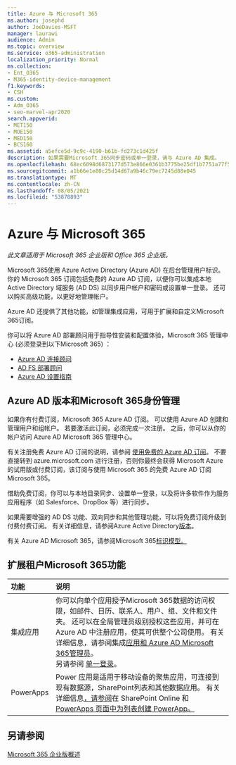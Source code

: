 ```yaml
---
title: Azure 与 Microsoft 365
ms.author: josephd
author: JoeDavies-MSFT
manager: laurawi
audience: Admin
ms.topic: overview
ms.service: o365-administration
localization_priority: Normal
ms.collection:
- Ent_O365
- M365-identity-device-management
f1.keywords:
- CSH
ms.custom:
- Adm_O365
- seo-marvel-apr2020
search.appverid:
- MET150
- MOE150
- MED150
- BCS160
ms.assetid: a5efce5d-9c9c-4190-b61b-fd273c1d425f
description: 如果需要Microsoft 365同步密码或单一登录，请与 Azure AD 集成。
ms.openlocfilehash: 68ec6098d6873177d573e866e0361b3775be25df1b7751a77f5b589adf5503ac
ms.sourcegitcommit: a1b66e1e80c25d14d67a9b46c79ec7245d88e045
ms.translationtype: MT
ms.contentlocale: zh-CN
ms.lasthandoff: 08/05/2021
ms.locfileid: "53878893"
---
```

# <a name="azure-integration-with-microsoft-365"></a>Azure 与 Microsoft 365

*此文章适用于 Microsoft 365 企业版和 Office 365 企业版。* 

Microsoft 365使用 Azure Active Directory (Azure AD) 在后台管理用户标识。 你的 Microsoft 365 订阅包括免费的 Azure AD 订阅，以便你可以集成本地 Active Directory 域服务 (AD DS) 以同步用户帐户和密码或设置单一登录。 还可以购买高级功能，以更好地管理帐户。
  
Azure AD 还提供了其他功能，如管理集成应用，可用于扩展和自定义Microsoft 365订阅。
  
你可以将 Azure AD 部署顾问用于指导性安装和配置体验，Microsoft 365 管理中心 (必须登录到以下Microsoft 365) ：

 - [Azure AD 连接顾问](https://aka.ms/aadconnectpwsync)
 - [AD FS 部署顾问](https://aka.ms/adfsguidance)
 - [Azure AD 设置指南](https://aka.ms/aadpguidance)
  
## <a name="azure-ad-editions-and-microsoft-365-identity-management"></a>Azure AD 版本和Microsoft 365身份管理

如果你有付费订阅，Microsoft 365 Azure AD 订阅。 可以使用 Azure AD 创建和管理用户和组帐户。 若要激活此订阅，必须完成一次注册。 之后，你可以从你的帐户访问 Azure AD Microsoft 365 管理中心。 

有关注册免费 Azure AD 订阅的说明，请参阅 [使用免费的 Azure AD 订阅](../compliance/use-your-free-azure-ad-subscription-in-office-365.md)。 不要直接转到 azure.microsoft.com 进行注册，否则你最终会获得 Microsoft Azure 的试用版或付费订阅，该订阅与使用 Microsoft 365 的免费 Azure AD 订阅Microsoft 365。 
  
借助免费订阅，你可以与本地目录同步、设置单一登录，以及将许多软件作为服务应用程序（如 Salesforce、DropBox 等）进行同步。
  
如果需要增强的 AD DS 功能、双向同步和其他管理功能，可以将免费订阅升级到付费付费订阅。 有关详细信息，请参阅Azure Active Directory[版本](https://azure.microsoft.com/pricing/details/active-directory/)。
  
有关 Azure AD Microsoft 365，请参阅Microsoft 365[标识模型。](about-microsoft-365-identity.md)
  
## <a name="extend-the-capabilities-of-your-microsoft-365-tenant"></a>扩展租户Microsoft 365功能

|**功能**|**说明**|
|:-----|:-----|
|集成应用  <br/> |你可以向单个应用授予Microsoft 365数据的访问权限，如邮件、日历、联系人、用户、组、文件和文件夹。 还可以在全局管理员级别授权这些应用，并可在 Azure AD 中注册应用，使其可供整个公司使用。 有关详细信息，请参阅集成[应用和 Azure AD Microsoft 365管理员](integrated-apps-and-azure-ads.md)。  <br/> 另请参阅 [单一登录](/azure/active-directory/manage-apps/what-is-single-sign-on)。  <br/> |
|PowerApps  <br/> | Power 应用是适用于移动设备的聚焦应用，可连接到现有数据源，SharePoint列表和其他数据应用。 有关详细信息[，请参阅](https://support.office.com/article/9338b2d2-67ac-4b81-8e67-97da27e5e9ab)在 SharePoint Online 和[PowerApps 页面中为列表创建 PowerApp。](https://powerapps.microsoft.com/)  <br/> |
   
## <a name="see-also"></a>另请参阅

[Microsoft 365 企业版概述](microsoft-365-overview.md)